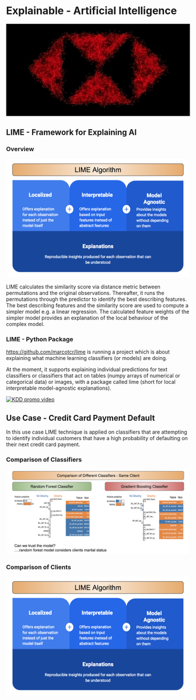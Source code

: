 # Explainable - Artificial Intelligence

<p align="center">
  <img src="https://github.com/HSBC-RISE18/Explainable-AI/blob/master/data/HSBC%20logo.jpg" width="1000"/>
</p>

## LIME - Framework for Explaining AI

### Overview

<p align="center">
  <img src="https://github.com/HSBC-RISE18/Explainable-AI/blob/master/data/LIME%20Algorithm.png" width="500"/>
</p>

LIME calculates the similarity score via distance metric between permutations and the original observations. Thereafter, it runs the permutations through the predictor to identify the best describing features. The best describing features and the similarity score are used to compute a simpler model e.g. a linear regression. The calculated feature weights of the simpler model provides an explanation of the local behaviour of  the complex model.

### LIME - Python Package

https://github.com/marcotcr/lime is running a project which is about explaining what machine learning classifiers (or models) are doing.

At the moment, it supports explaining individual predictions for text classifiers or classifiers that act on tables (numpy arrays of numerical or categorical data) or images, with a package called lime (short for local interpretable model-agnostic explanations).

<a href="https://www.youtube.com/watch?v=hUnRCxnydCc" target="_blank"><img src="https://raw.githubusercontent.com/marcotcr/lime/master/doc/images/video_screenshot.png" width="450" alt="KDD promo video"/></a>

## Use Case - Credit Card Payment Default

In this use case LIME technique is applied on classifiers that are attempting to identify individual customers that have a high probability of defaulting on their next credit card payment.

### Comparison of Classifiers

<p align="center">
  <img src="https://github.com/HSBC-RISE18/Explainable-AI/blob/master/data/Comparison%20of%20Classifiers.png" width="500"/>
</p>

### Comparison of Clients

<p align="center">
  <img src="https://github.com/HSBC-RISE18/Explainable-AI/blob/master/data/LIME%20Algorithm.png" width="500"/>
</p>
